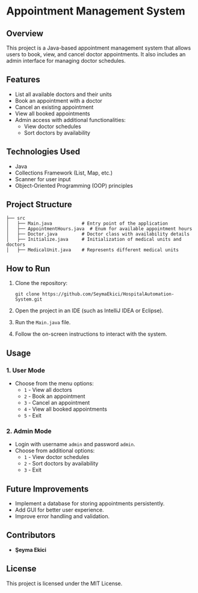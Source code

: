 Appointment Management System
=============================

Overview
--------

This project is a Java-based appointment management system that allows users to book, view, and cancel doctor appointments. It also includes an admin interface for managing doctor schedules.

Features
--------

-   List all available doctors and their units
-   Book an appointment with a doctor
-   Cancel an existing appointment
-   View all booked appointments
-   Admin access with additional functionalities:
    -   View doctor schedules
    -   Sort doctors by availability

Technologies Used
-----------------

-   Java
-   Collections Framework (List, Map, etc.)
-   Scanner for user input
-   Object-Oriented Programming (OOP) principles

Project Structure
-----------------

```
├── src
│   ├── Main.java           # Entry point of the application
│   ├── AppointmentHours.java  # Enum for available appointment hours
│   ├── Doctor.java         # Doctor class with availability details
│   ├── Initialize.java     # Initialization of medical units and doctors
│   ├── MedicalUnit.java    # Represents different medical units

```

How to Run
----------

1.  Clone the repository:

    ```
    git clone https://github.com/SeymaEkici/HospitalAutomation-System.git

    ```

2.  Open the project in an IDE (such as IntelliJ IDEA or Eclipse).
3.  Run the `Main.java` file.
4.  Follow the on-screen instructions to interact with the system.

Usage
-----

### 1\. User Mode

-   Choose from the menu options:
    -   `1` - View all doctors
    -   `2` - Book an appointment
    -   `3` - Cancel an appointment
    -   `4` - View all booked appointments
    -   `5` - Exit

### 2\. Admin Mode

-   Login with username `admin` and password `admin`.
-   Choose from additional options:
    -   `1` - View doctor schedules
    -   `2` - Sort doctors by availability
    -   `3` - Exit

Future Improvements
-------------------

-   Implement a database for storing appointments persistently.
-   Add GUI for better user experience.
-   Improve error handling and validation.

Contributors
------------

-   **Şeyma Ekici**

License
-------

This project is licensed under the MIT License.
